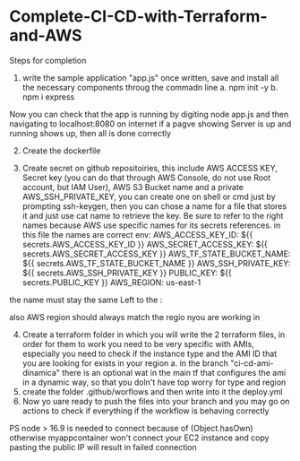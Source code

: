 # Complete-CI-CD-with-Terraform-and-AWS

Steps for completion 
1. write the sample application "app.js" once written, save and install all the necessary components throug the commadn line
   a. npm init -y
   b. npm i express

Now you can check that the app is running by digiting node app.js and then navigating to localhost:8080 on internet if a pagve showing Server is up and running shows up, then all is done correctly

2. Create the dockerfile 

3. Create secret on github repositoiries, this include AWS ACCESS KEY, Secret key (you can do that through AWS Console, do not use Root account, but IAM User), AWS S3 Bucket name and a private AWS_SSH_PRIVATE_KEY, you can create one on shell or cmd just by prompting ssh-keygen, then you can chose a name for a file that stores it and just use cat name to retrieve the  key. Be sure to refer to the right names because AWS use specific names for its secrets references. in this file the names are correct
env:
  AWS_ACCESS_KEY_ID: ${{ secrets.AWS_ACCESS_KEY_ID }}
  AWS_SECRET_ACCESS_KEY: ${{ secrets.AWS_SECRET_ACCESS_KEY }}
  AWS_TF_STATE_BUCKET_NAME: ${{ secrets.AWS_TF_STATE_BUCKET_NAME }}
  AWS_SSH_PRIVATE_KEY: ${{ secrets.AWS_SSH_PRIVATE_KEY }}
  PUBLIC_KEY: ${{ secrets.PUBLIC_KEY }}
  AWS_REGION: us-east-1

the name must stay the same Left to the : 

also AWS region should always match the regio nyou are working in

4. Create a terraform folder in which you will write the 2 terraform files, in order for them to work you need to be very specific with AMIs, especially you need to check if the instance type and the AMI ID that you are looking for exists in your region
   a. in the branch "ci-cd-ami-dinamica" there is an optional wat in the main tf that configures the ami in a dynamic way, so         that you doln't have top worry for type and region
5. create the folder .github/worflows and then write into it the deploy.yml
6. Now yo uare ready to push the files into your branch and you may go on actions to check if everything if the workflow is behaving correctly

PS node > 16.9 is needed to connect because of (Object.hasOwn) otherwise myappcontainer won't connect your EC2 instance and copy pasting the public IP will result in failed connection
